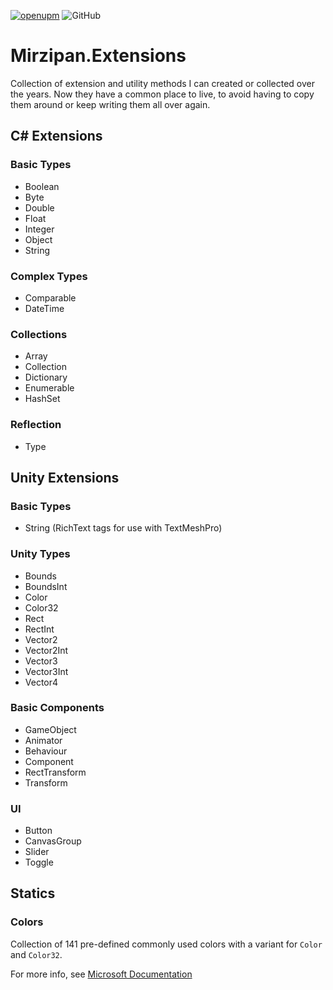 [![openupm](https://img.shields.io/npm/v/net.mirzipan.extensions?label=openupm&registry_uri=https://package.openupm.com)](https://openupm.com/packages/net.mirzipan.extensions/) ![GitHub](https://img.shields.io/github/license/Mirzipan/Mirzipan.Extensions)

# Mirzipan.Extensions

Collection of extension and utility methods I can created or collected over the years. Now they have a common place to live, to avoid having to copy them around or keep writing them all over again.

## C# Extensions

### Basic Types
- Boolean
- Byte
- Double
- Float
- Integer
- Object
- String

### Complex Types
- Comparable
- DateTime

### Collections
- Array
- Collection
- Dictionary
- Enumerable
- HashSet

### Reflection
- Type

## Unity Extensions

### Basic Types
- String (RichText tags for use with TextMeshPro)

### Unity Types
- Bounds
- BoundsInt
- Color
- Color32
- Rect
- RectInt
- Vector2
- Vector2Int
- Vector3
- Vector3Int
- Vector4

### Basic Components
- GameObject
- Animator
- Behaviour
- Component
- RectTransform
- Transform

### UI
- Button
- CanvasGroup
- Slider
- Toggle

## Statics

### Colors

Collection of 141 pre-defined commonly used colors with a variant for `Color` and `Color32`.

For more info, see [Microsoft Documentation](https://learn.microsoft.com/en-us/dotnet/api/system.windows.media.colors?view=windowsdesktop-7.0)
